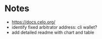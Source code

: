 # Notes

- https://docs.celo.org/
- identify fixed arbitrator address: cli wallet?
- add detailed readme with chart and table